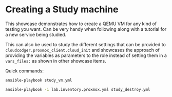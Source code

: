 # Creating a Study machine

This showcase demonstrates how to create a QEMU VM for any kind of testing you want. Can be very handy when following along with a tutorial for a new service being studied.

This can also be used to study the different settings that can be provided to `cloudcodger.proxmox_client.cloud_init` and showcases the approach of providing the variables as parameters to the role instead of setting them in a `vars_files:` as shown in other showcase items.

Quick commands:

```bash
ansible-playbook study_vm.yml

ansible-playbook -i lab.inventory.proxmox.yml study_destroy.yml
```
